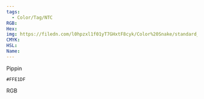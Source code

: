 ```yaml
---
tags:
  - Color/Tag/NTC
RGB:
Hex:
img: https://filedn.com/l0hpzxl1f01yT7GHxtF8cyk/Color%20Snake/standard_csv_to_svg/FFE1DF.svg
CMYK:
HSL:
Name:
---
```

Pippin
```palette
#FFE1DF
```
RGB
